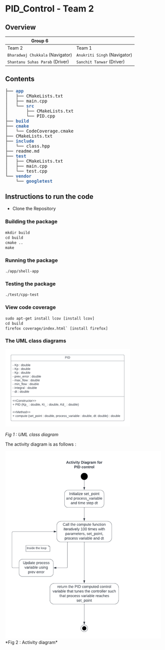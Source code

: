# PID_Control - Team 2

## Overview

| Group 6| |
|---| --- |
| Team 2 | Team 1 |
| `Bharadwaj Chukkala` (Navigator)| `Anukriti Singh` (Navigator)|
| `Shantanu Suhas Parab` (Driver)| `Sanchit Tanwar` (Driver)|


## Contents

<pre>├── <font color="#3465A4"><b>app</b></font>
│   ├── CMakeLists.txt
│   ├── main.cpp
│   └── <font color="#3465A4"><b>src</b></font>
│       ├── CMakeLists.txt
│       └── PID.cpp
├── <font color="#3465A4"><b>build</b></font>
├── <font color="#3465A4"><b>cmake</b></font>
│   └── CodeCoverage.cmake
├── CMakeLists.txt
├── <font color="#3465A4"><b>include</b></font>
│   └── class.hpp
├── readme.md
├── <font color="#3465A4"><b>test</b></font>
│   ├── CMakeLists.txt
│   ├── main.cpp
│   └── test.cpp
└── <font color="#3465A4"><b>vendor</b></font>
    └── <font color="#3465A4"><b>googletest</b></font>
</pre>

## Instructions to run the code
- Clone the Repository
### Building the package
```
mkdir build
cd build
cmake ..
make
```
### Running the package
```
./app/shell-app
```
### Testing the package
```
./test/cpp-test
```
### View code coverage
```
sudo apt-get install lcov [install lcov]
cd build
firefox coverage/index.html` [install firefox]
```  
### The UML class diagrams

<img alt="UML" src="./PID Class_pair2.png" width="400" />

*Fig 1 :  UML class diagram*

The activity diagram is as follows : 


<img alt="Activity" src="./TDD activity diagram(1)_pair2.png" width="500" />
*Fig 2 :  Activity diagram*

